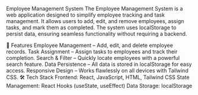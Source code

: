 Employee Management System
The Employee Management System is a web application designed to simplify employee tracking and task management. It allows users to add, edit, and remove employees, assign tasks, and mark them as completed. The system uses localStorage to persist data, ensuring seamless functionality without requiring a backend.

📌 Features
Employee Management – Add, edit, and delete employee records.
Task Assignment – Assign tasks to employees and track their completion.
Search & Filter – Quickly locate employees with a powerful search feature.
Data Persistence – All data is stored in localStorage for easy access.
Responsive Design – Works flawlessly on all devices with Tailwind CSS.
🛠 Tech Stack
Frontend: React, JavaScript, HTML, Tailwind CSS
State Management: React Hooks (useState, useEffect)
Data Storage: localStorage
